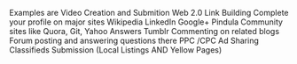 Examples are 
Video Creation and Submition
Web 2.0 Link Building 
Complete your profile on major sites 
Wikipedia 
LinkedIn
Google+
Pindula 
Community sites like Quora, Git, 
Yahoo Answers 
Tumblr 
Commenting on related blogs 
Forum posting and answering questions there 
PPC /CPC Ad Sharing 
Classifieds Submission (Local Listings AND Yellow Pages)